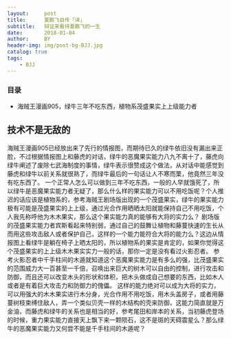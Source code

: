 ```yaml
---
layout:     post
title:      夏鹏飞自传「译」
subtitle:   辩证来看待夏鹏飞的一生
date:       2018-01-04
author:     BY
header-img: img/post-bg-BJJ.jpg
catalog: true
tags:
    - BJJ
---
```




### 目录

- 海贼王漫画905，绿牛三年不吃东西，植物系茂盛果实上上级能力者


## 技术不是无敌的

海贼王漫画905已经放出来了先行的情报图，而期待已久的绿牛依旧没有漏出来正脸，不过根据情报图上和藤虎的对话，绿牛的恶魔果实能力八九不离十了，藤虎向绿牛阐述了废除七武海制度的事情，绿牛表示很赞成这个做法，从对话中能感觉到藤虎和绿牛以前关系就很熟了，而绿牛最后的一句话让人不寒而栗，他竟然三年没有吃东西了。
一个正常人怎么可以做到三年不吃东西，一般的人早就饿死了，所以绿牛是恶魔果实能力者无疑了，那么什么样的果实能力可以不用吃饭呢？个人推迟的话应该是植物系的，参考海贼王剧场版出现的一个茂盛果实，绿牛的果实能力极有可能是茂盛果实的上上级，通过光合作用晒晒太阳就能保持自己不用吃饭，个人我先称呼他为木木果实，那么这个果实能力真的能够有大将的实力么？
剧场版的茂盛果实能力者宾斯看起来特别弱，通过自己的鼓舞让植物和藤蔓快速的生长从而用这些攻击敌人或者保护自己，这样的一个能力能符合大将的能力么？这边从情报图上看绿牛是躺在椅子上晒太阳的，所以植物系的果实是肯定的，如果你觉得这个茂盛果实的上上级木木果实实力一般的话，那你一定是没有看过火影忍者。
参考火影忍者中千手柱间的木遁就知道这个恶魔果实能力是有多么的强，比茂盛果实的范围威力大一百甚至一千倍，召唤出来巨大的树木可以自由的控制，进行攻击和防御，而且还可以改变木头的形状和体积，把木头做成自己想要的东西，比如木人或者是有着巨大攻击力和防御力的傀儡。
这样的能力绝对可以成为大将的实力，可以用强大的木木果实进行木分身，光合作用不用吃饭，用木头盖房子，或者用藤蔓树枝束缚住敌人，弄一个类似贝壳一样的木结构的壳来防御，这能力简直就是万金油，而藤虎和绿牛的关系也是相当的好，参考尾田和岸本的关系，当初藤虎登场的时候，重力果实能力直接天上飘下来一颗陨石，这不是斑的天碍震星么？那么绿牛的恶魔果实能力又何尝不能是千手柱间的木遁呢？
